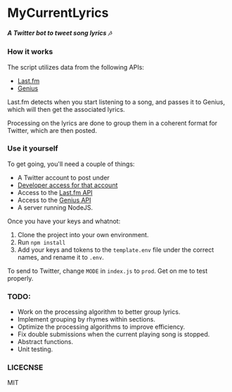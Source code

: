 # MyCurrentLyrics

##### A Twitter bot to tweet song lyrics 🎶

### How it works
The script utilizes data from the following APIs: 
- [Last.fm](https://www.last.fm/api)
- [Genius](https://genius.com/developers)

Last.fm detects when you start listening to a song, and passes it to Genius, which will then
get the associated lyrics.

Processing on the lyrics are done to group them in a coherent format for Twitter, which are then posted.


### Use it yourself

To get going, you'll need a couple of things:

- A Twitter account to post under
- [Developer access for that account](https://developer.twitter.com/)
- Access to the [Last.fm API](https://www.last.fm/api)
- Access to the [Genius API](https://genius.com/developers)
- A server running NodeJS.


Once you have your keys and whatnot:
1. Clone the project into your own environment.
2. Run `npm install`
3. Add your keys and tokens to the `template.env` file under the correct names, and rename it to `.env`.

To send to Twitter, change `MODE` in `index.js` to `prod`. Get on me to test properly.


### TODO:

- Work on the processing algorithm to better group lyrics.
- Implement grouping by rhymes within sections.
- Optimize the processing algorithms to improve efficiency.
- Fix double submissions when the current playing song is stopped.
- Abstract functions.
- Unit testing.


### LICECNSE
MIT
